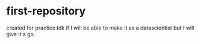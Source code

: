 # first-repository
created for practice 
Idk if I will be able to make it as a datascientist but I will give it a go. 
